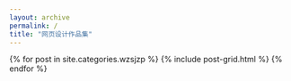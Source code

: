 ```yaml
---
layout: archive
permalink: /
title: "网页设计作品集"
---
```


<div class="tiles">
{% for post in site.categories.wzsjzp %}
	{% include post-grid.html %}
{% endfor %}
</div><!-- /.tiles -->
